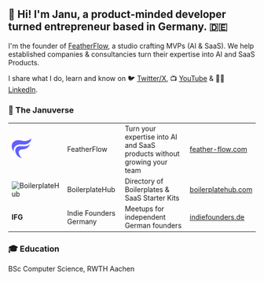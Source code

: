 ## 👋 Hi! I'm Janu, a product-minded developer turned entrepreneur based in Germany. 🇩🇪
I'm the founder of [FeatherFlow](http://featherflow.com/), a studio crafting MVPs (AI & SaaS). We help established companies & consultancies turn their expertise into AI and SaaS Products.

I share what I do, learn and know on 🐦 [Twitter/X](https://twitter.com/JanuBuilds), 📺 [YouTube](http://youtube.com/@janubuilds) & 🧑‍💼 [LinkedIn](https://www.linkedin.com/in/janu-lingeswaran/).

### 🌌 The Januverse

<table>
  <tr>
    <td><img src="Logo (White).jpg" width="40" height="40" alt="FeatherFlow"></td>
    <td>FeatherFlow</td>
    <td>Turn your expertise into AI and SaaS products without growing your team</td>
    <td><a href="https://feather-flow.com">feather-flow.com</a></td>
  </tr>
  <tr>
    <td><img src="https://boilerplatehub.com/logo.png" width="40" height="40" alt="BoilerplateHub"></td>
    <td>BoilerplateHub</td>
    <td>Directory of Boilerplates & SaaS Starter Kits</td>
    <td><a href="https://boilerplatehub.com">boilerplatehub.com</a></td>
  </tr>
    <tr>
    <td><b>IFG</b></td>
    <td>Indie Founders Germany</td>
    <td>Meetups for independent German founders</td>
    <td><a href="https://indiefounders.de">indiefounders.de</a></td>
  </tr>

</table>

### 🎓 Education
BSc Computer Science, RWTH Aachen
